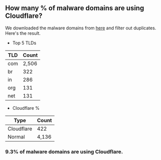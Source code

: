 ## How many % of malware domains are using Cloudflare?


We downloaded the malware domains from [here](https://urlhaus.abuse.ch) and filter out duplicates.
Here's the result.


[//]: # (start replacement)


- Top 5 TLDs

| TLD | Count |
| --- | --- |
| com | 2,506 |
| br | 322 |
| in | 286 |
| org | 131 |
| net | 131 |


- Cloudflare %

| Type | Count |
| --- | --- |
| Cloudflare | 422 |
| Normal | 4,136 |


### 9.3% of malware domains are using Cloudflare.